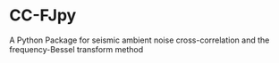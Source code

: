 # CC-FJpy
A Python Package for seismic ambient noise cross-correlation and the frequency-Bessel transform method
